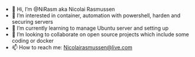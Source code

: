 - 👋 Hi, I’m @NiRasm aka Nicolai Rasmussen 
- 👀 I’m interested in container, automation with powershell, harden and securing servers
- 🌱 I’m currently learning to manage Ubuntu server and setting up 
- 💞️ I’m looking to collaborate on open source projects which include some coding or docker
- 📫 How to reach me: Nicolairasmussen@live.com
